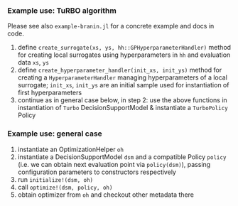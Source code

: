### Example use: TuRBO algorithm

Please see also `example-branin.jl` for a concrete example and docs in code.

1. define `create_surrogate(xs, ys, hh::GPHyperparameterHandler)` method for creating local surrogates using hyperparameters in `hh` and evaluation data `xs`, `ys`
2. define `create_hyperparameter_handler(init_xs, init_ys)` method for creating a `HyperparameterHandler` managing hyperparameters of a local surrogate; `init_xs`, `init_ys` are an initial sample used for instantiation of first hyperparameters
3. continue as in general case below, in step 2: use the above functions in instantiation of `Turbo` DecisionSupportModel & instantiate a `TurboPolicy` Policy

### Example use: general case

1. instantiate an OptimizationHelper `oh`
2. instantiate a DecisionSupportModel `dsm` and a compatible Policy `policy` (i.e. we can obtain next evaluation point via `policy(dsm)`), passing configuration parameters to constructors respectively
3. run `initialize!(dsm, oh)`
4. call `optimize!(dsm, policy, oh)`
5. obtain optimizer from `oh` and checkout other metadata there